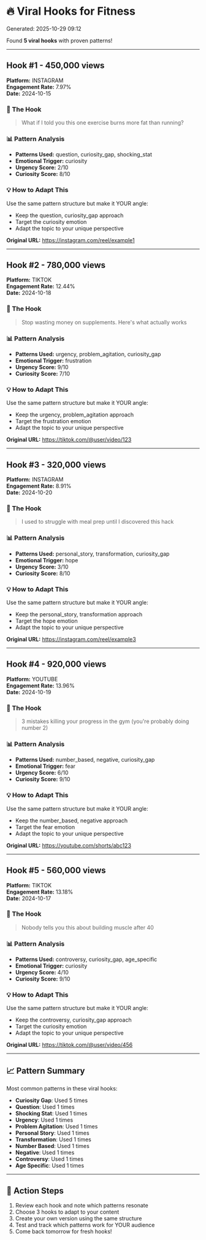 # 🔥 Viral Hooks for Fitness

Generated: 2025-10-29 09:12

Found **5 viral hooks** with proven patterns!

---

## Hook #1 - 450,000 views

**Platform:** INSTAGRAM  
**Engagement Rate:** 7.97%  
**Date:** 2024-10-15  

### 🎯 The Hook
> What if I told you this one exercise burns more fat than running?

### 📊 Pattern Analysis
- **Patterns Used:** question, curiosity_gap, shocking_stat
- **Emotional Trigger:** curiosity
- **Urgency Score:** 2/10
- **Curiosity Score:** 8/10

### 💡 How to Adapt This
Use the same pattern structure but make it YOUR angle:
- Keep the question, curiosity_gap approach
- Target the curiosity emotion
- Adapt the topic to your unique perspective

**Original URL:** https://instagram.com/reel/example1

---

## Hook #2 - 780,000 views

**Platform:** TIKTOK  
**Engagement Rate:** 12.44%  
**Date:** 2024-10-18  

### 🎯 The Hook
> Stop wasting money on supplements. Here's what actually works

### 📊 Pattern Analysis
- **Patterns Used:** urgency, problem_agitation, curiosity_gap
- **Emotional Trigger:** frustration
- **Urgency Score:** 9/10
- **Curiosity Score:** 7/10

### 💡 How to Adapt This
Use the same pattern structure but make it YOUR angle:
- Keep the urgency, problem_agitation approach
- Target the frustration emotion
- Adapt the topic to your unique perspective

**Original URL:** https://tiktok.com/@user/video/123

---

## Hook #3 - 320,000 views

**Platform:** INSTAGRAM  
**Engagement Rate:** 8.91%  
**Date:** 2024-10-20  

### 🎯 The Hook
> I used to struggle with meal prep until I discovered this hack

### 📊 Pattern Analysis
- **Patterns Used:** personal_story, transformation, curiosity_gap
- **Emotional Trigger:** hope
- **Urgency Score:** 3/10
- **Curiosity Score:** 8/10

### 💡 How to Adapt This
Use the same pattern structure but make it YOUR angle:
- Keep the personal_story, transformation approach
- Target the hope emotion
- Adapt the topic to your unique perspective

**Original URL:** https://instagram.com/reel/example3

---

## Hook #4 - 920,000 views

**Platform:** YOUTUBE  
**Engagement Rate:** 13.96%  
**Date:** 2024-10-19  

### 🎯 The Hook
> 3 mistakes killing your progress in the gym (you're probably doing number 2)

### 📊 Pattern Analysis
- **Patterns Used:** number_based, negative, curiosity_gap
- **Emotional Trigger:** fear
- **Urgency Score:** 6/10
- **Curiosity Score:** 9/10

### 💡 How to Adapt This
Use the same pattern structure but make it YOUR angle:
- Keep the number_based, negative approach
- Target the fear emotion
- Adapt the topic to your unique perspective

**Original URL:** https://youtube.com/shorts/abc123

---

## Hook #5 - 560,000 views

**Platform:** TIKTOK  
**Engagement Rate:** 13.18%  
**Date:** 2024-10-17  

### 🎯 The Hook
> Nobody tells you this about building muscle after 40

### 📊 Pattern Analysis
- **Patterns Used:** controversy, curiosity_gap, age_specific
- **Emotional Trigger:** curiosity
- **Urgency Score:** 4/10
- **Curiosity Score:** 9/10

### 💡 How to Adapt This
Use the same pattern structure but make it YOUR angle:
- Keep the controversy, curiosity_gap approach
- Target the curiosity emotion
- Adapt the topic to your unique perspective

**Original URL:** https://tiktok.com/@user/video/456

---

## 📈 Pattern Summary

Most common patterns in these viral hooks:

- **Curiosity Gap**: Used 5 times
- **Question**: Used 1 times
- **Shocking Stat**: Used 1 times
- **Urgency**: Used 1 times
- **Problem Agitation**: Used 1 times
- **Personal Story**: Used 1 times
- **Transformation**: Used 1 times
- **Number Based**: Used 1 times
- **Negative**: Used 1 times
- **Controversy**: Used 1 times
- **Age Specific**: Used 1 times

---

## 🎯 Action Steps

1. Review each hook and note which patterns resonate
2. Choose 3 hooks to adapt to your content
3. Create your own version using the same structure
4. Test and track which patterns work for YOUR audience
5. Come back tomorrow for fresh hooks!

